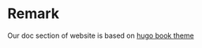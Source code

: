 # Remark
Our doc section of website is based on [hugo book theme](https://github.com/alex-shpak/hugo-book)
 

